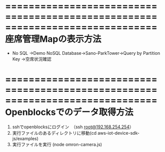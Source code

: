 ==============================================================================
座席管理Mapの表示方法                                                           
==============================================================================
* No SQL →Demo NoSQL Database→Sano-ParkTower→Query by Partition Key →空席状況確認


==============================================================================
Openblocksでのデータ取得方法                                                      
==============================================================================
1. sshでopenblocksにログイン　（ssh root@192.168.254.254）
2. 実行ファイルのあるディレクトリに移動(cd aws-iot-device-sdk-js/examples)
3. 実行ファイルを実行 (node omron-camera.js)
